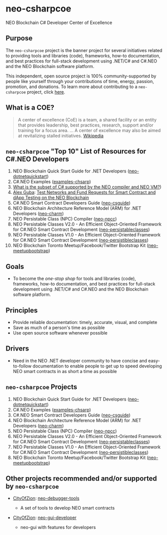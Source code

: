# neo-csharpcoe
NEO Blockchain C# Developer Center of Excellence

## Purpose

The `neo-csharpcoe` project is the banner project for several initiatives related to providing tools and libraries (code), frameworks, how-to documentation, and best practices for full-stack development using .NET/C# and C#.NEO and the NEO Blockchain software platform.

This independent, open source project is 100% community-supported by people like yourself through your contributions of time, energy, passion, promotion, and donations.  To learn more about contributing to a `neo-csharpcoe` project, click [here](https://github.com/mwherman2000/neo-csharpcoe/blob/master/CONTRIBUTE.md).

## What is a COE?

>A center of excellence (CoE) is a team, a shared facility or an entity that provides leadership, best practices, research, support and/or training for a focus area. ... A center of excellence may also be aimed at revitalizing stalled initiatives. [Wikipedia](https://en.wikipedia.org/wiki/Center_of_excellence)

## `neo-csharpcoe` "Top 10" List of Resources for C#.NEO Developers

1. NEO Blockchain Quick Start Guide for .NET Developers ([neo-dotnetquickstart](https://github.com/mwherman2000/neo-dotnetquickstart/blob/master/README.md))
2. C#.NEO Examples ([examples-chsarp](https://github.com/mwherman2000/examples-csharp/blob/master/README.md))
3. [What is the subset of C# supported by the NEO compiler and NEO VM?](https://github.com/mwherman2000/neo-persistibleclasses/blob/master/README.md#what-is-the-subset-of-c-supported-by-the-neo-compiler-and-neo-vm))
4. [Alex Guba](https://medium.com/@gubanotorious): [Test Networks and Fund Requests for Smart Contract and dApp Testing on the NEO Blockchain](https://medium.com/@gubanotorious/test-networks-and-fund-requests-for-smart-contract-and-dapp-testing-on-the-neo-blockchain-583a1795412)
5. C#.NEO Smart Contract Developers Guide ([neo-csguide](https://github.com/mwherman2000/neo-csguide))
6. NEO Blockchain Architecture Reference Model (ARM) for .NET Developers ([neo-charm](https://github.com/mwherman2000/neo-charm))
7. NEO Persistable Class (NPC) Compiler ([neo-npcc](https://github.com/mwherman2000/neo-npcc))
8. NEO Persistable Classes V2.0 - An Efficient Object-Oriented Framework for C#.NEO Smart Contract Development ([neo-persistableclasses](https://github.com/mwherman2000/neo-persistableclasses))
9. NEO Persistable Classes V1.0 - An Efficient Object-Oriented Framework for C#.NEO Smart Contract Development ([neo-persistibleclasses](https://github.com/mwherman2000/neo-persistibleclasses))
10. NEO Blockchain Toronto Meetup/Facebook/Twitter Bootstrap Kit ([neo-meetupbootstrap](https://github.com/mwherman2000/neo-meetupbootstrap))

## Goals

* To become the *one-stop shop* for tools and libraries (code), frameworks, how-to documentation, and best practices for full-stack development using .NET/C# and C#.NEO and the NEO Blockchain software platform.

## Principles

* Provide reliable documentation: timely, accurate, visual, and complete
* Save as much of a person's time as possible
* Use open source software whenever possible

## Drivers

* Need in the NEO .NET developer community to have concise and easy-to-follow documentation to enable people to get up to speed developing NEO smart contracts in as short a time as possible

## `neo-csharpcoe` Projects

1. NEO Blockchain Quick Start Guide for .NET Developers ([neo-dotnetquickstart](https://github.com/mwherman2000/neo-dotnetquickstart))
2. C#.NEO Examples ([examples-chsarp](https://github.com/mwherman2000/examples-csharp))
3. C#.NEO Smart Contract Developers Guide ([neo-csguide](https://github.com/mwherman2000/neo-csguide))
4. NEO Blockchain Architecture Reference Model (ARM) for .NET Developers ([neo-charm](https://github.com/mwherman2000/neo-charm))
5. NEO Persistable Class (NPC) Compiler ([neo-npcc](https://github.com/mwherman2000/neo-npcc))
6. NEO Persistable Classes V2.0 - An Efficient Object-Oriented Framework for C#.NEO Smart Contract Development ([neo-persistableclasses](https://github.com/mwherman2000/neo-persistableclasses))
7. NEO Persistable Classes V1.0 - An Efficient Object-Oriented Framework for C#.NEO Smart Contract Development ([neo-persistibleclasses](https://github.com/mwherman2000/neo-persistibleclasses))
8. NEO Blockchain Toronto Meetup/Facebook/Twitter Bootstrap Kit ([neo-meetupbootstrap](https://github.com/mwherman2000/neo-meetupbootstrap))

## Other projects recommended and/or supported by `neo-csharpcoe`

* [CityOfZion](https://github.com/CityOfZion): [neo-debugger-tools](https://github.com/CityOfZion/neo-debugger-tools)

   * A set of tools to develop NEO smart contracts

* [CityOfZion](https://github.com/CityOfZion): [neo-gui-developer](https://github.com/CityOfZion/neo-gui-developer)

  * neo-gui with features for developers




